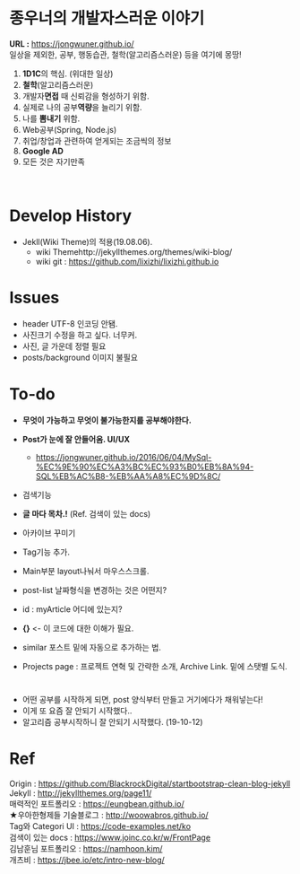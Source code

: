 # 종우너의 개발자스러운 이야기<br>
**URL :** https://jongwuner.github.io/<br>
 일상을 제외한, 공부, 행동습관, 철학(알고리즘스러운) 등을 여기에 몽땅! 
<br>

1. **1D1C**의 핵심. (위대한 일상)
2. **철학**(알고리즘스러운)
3. 개발자**면접** 때 신뢰감을 형성하기 위함.
4. 실제로 나의 공부**역량**을 늘리기 위함.
5. 나를 **뽐내기** 위함.
6. Web공부(Spring, Node.js)
7. 취업/창업과 관련하여 얻게되는 조금씩의 정보
8. **Google AD**
9. 모든 것은 자기만족

<br>


# Develop History
- Jekll(Wiki Theme)의 적용(19.08.06).
  - wiki Themehttp://jekyllthemes.org/themes/wiki-blog/
  - wiki git : https://github.com/lixizhi/lixizhi.github.io

# Issues
- header UTF-8 인코딩 안됌.
- 사진크기 수정을 하고 싶다. 너무커.
- 사진, 글 가운데 정렬 필요
- posts/background 이미지 불필요

# To-do
- **무엇이 가능하고 무엇이 불가능한지를 공부해야한다.**
- **Post가 눈에 잘 안들어옴. UI/UX**
  
  - https://jongwuner.github.io/2016/06/04/MySql-%EC%9E%90%EC%A3%BC%EC%93%B0%EB%8A%94-SQL%EB%AC%B8-%EB%AA%A8%EC%9D%8C/
- 검색기능
- **글 마다 목차.!** (Ref. 검색이 있는 docs)
- 아카이브 꾸미기
- Tag기능 추가.
- Main부분 layout나눠서 마우스스크롤.
- post-list 날짜형식을 변경하는 것은 어떤지?
- id : myArticle 어디에 있는지?
- **{}** <- 이 코드에 대한 이해가 필요.
- similar 포스트 밑에 자동으로 추가하는 법.
- Projects page : 프로젝트 연혁 및 간략한 소개, Archive Link. 밑에 스탯별 도식.

  

# 
- 어떤 공부를 시작하게 되면, post 양식부터 만들고 거기에다가 채워넣는다!
- 이게 또 요즘 잘 안되기 시작했다..
- 알고리즘 공부시작하니 잘 안되기 시작했다. (19-10-12)


# Ref
Origin : https://github.com/BlackrockDigital/startbootstrap-clean-blog-jekyll<br>
Jekyll : http://jekyllthemes.org/page11/  
매력적인 포트폴리오 : https://eungbean.github.io/  
★우아한형제들 기술블로그 : http://woowabros.github.io/  
Tag와 Categori UI : https://code-examples.net/ko  
검색이 있는 docs : https://www.joinc.co.kr/w/FrontPage  
김남훈님 포트폴리오 : https://namhoon.kim/<br>
개츠비 : https://jbee.io/etc/intro-new-blog/
